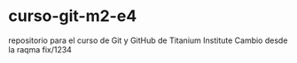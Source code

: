 # curso-git-m2-e4
repositorio para el curso de Git y GitHub de Titanium Institute
Cambio desde la raqma fix/1234
